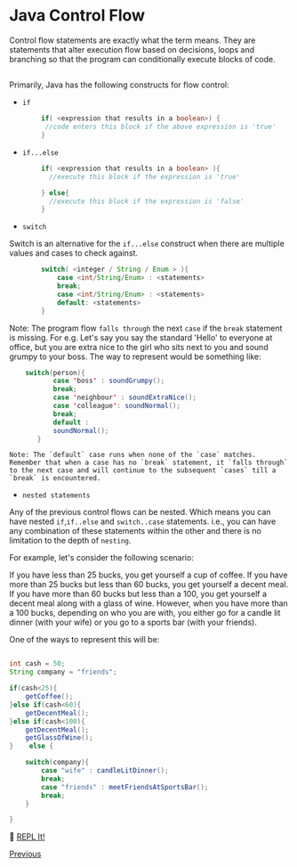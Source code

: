 # Java Control Flow

Control flow statements are exactly what the term means. They are statements that alter execution flow based on decisions, loops and branching so that the program can conditionally execute blocks of code.

##  

Primarily, Java has the following constructs for flow control:

- `if`

```java
        if( <expression that results in a boolean>) {
         //code enters this block if the above expression is 'true'
        }
```

- `if...else`

```java
        if( <expression that results in a boolean> ){
          //execute this block if the expression is 'true'

        } else{
          //execute this block if the expression is 'false'
        }
```

- `switch`

Switch is an alternative for the `if...else` construct when there are multiple values and cases to check against.

```java
        switch( <integer / String / Enum > ){
            case <int/String/Enum> : <statements>
            break;
            case <int/String/Enum> : <statements>
            default: <statements>
        }
```

Note: The program flow `falls through` the next `case` if the `break` statement is missing. For e.g. Let's say you say the standard 'Hello' to everyone at office, but you are extra nice to the girl who sits next to you and sound grumpy to your boss. The way to represent would be something like:

```java
    switch(person){
           case 'boss' : soundGrumpy();
           break;
           case 'neighbour' : soundExtraNice();
           case 'colleague': soundNormal();
           break;
           default :
           soundNormal();
       }
```

```
Note: The `default` case runs when none of the `case` matches. Remember that when a case has no `break` statement, it `falls through` to the next case and will continue to the subsequent `cases` till a `break` is encountered.
```

- `nested statements`

Any of the previous control flows can be nested. Which means you can have nested `if`,`if..else` and `switch..case` statements. i.e., you can have any combination of these statements within the other and there is no limitation to the depth of `nesting`.

For example, let's consider the following scenario:

If you have less than 25 bucks, you get yourself a cup of coffee. If you have more than 25 bucks but less than 60 bucks, you get yourself a decent meal. If you have more than 60 bucks but less than a 100, you get yourself a decent meal along with a glass of wine. However, when you have more than a 100 bucks, depending on who you are with, you either go for a candle lit dinner (with your wife) or you go to a sports bar (with your friends).

One of the ways to represent this will be:

```java

int cash = 50;
String company = "friends";

if(cash<25){
    getCoffee();
}else if(cash<60){
    getDecentMeal();
}else if(cash<100){
    getDecentMeal();
    getGlassOfWine();
}    else {

    switch(company){
        case "wife" : candleLitDinner();
        break;
        case "friends" : meetFriendsAtSportsBar();
        break;
    }

}
```

:rocket: [REPL It!](https://repl.it/CJZi/1)

[Previous](Java-Basics)
